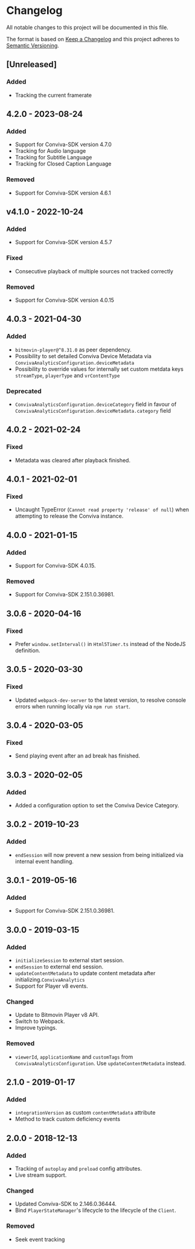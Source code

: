 # Changelog

All notable changes to this project will be documented in this file.

The format is based on [Keep a Changelog](http://keepachangelog.com/)
and this project adheres to [Semantic Versioning](http://semver.org/).

## [Unreleased]
### Added
- Tracking the current framerate

## 4.2.0 - 2023-08-24
### Added
- Support for Conviva-SDK version 4.7.0
- Tracking for Audio language
- Tracking for Subtitle Language
- Tracking for Closed Caption Language

### Removed
- Support for Conviva-SDK version 4.6.1

## v4.1.0 - 2022-10-24

### Added
- Support for Conviva-SDK version 4.5.7

### Fixed
- Consecutive playback of multiple sources not tracked correctly

### Removed
- Support for Conviva-SDK version 4.0.15

## 4.0.3 - 2021-04-30

### Added
- `bitmovin-player@^8.31.0` as peer dependency.
- Possibility to set detailed Conviva Device Metadata via `ConvivaAnalyticsConfiguration.deviceMetadata`
- Possibility to override values for internally set custom metdata keys `streamType`, `playerType` and `vrContentType`

### Deprecated
- `ConvivaAnalyticsConfiguration.deviceCategory` field in favour of `ConvivaAnalyticsConfiguration.deviceMetadata.category` field

## 4.0.2 - 2021-02-24

### Fixed
- Metadata was cleared after playback finished.

## 4.0.1 - 2021-02-01

### Fixed
- Uncaught TypeError (`Cannot read property 'release' of null`) when attempting to release the Conviva instance.

## 4.0.0 - 2021-01-15

### Added
- Support for Conviva-SDK 4.0.15.

### Removed
- Support for Conviva-SDK 2.151.0.36981.

## 3.0.6 - 2020-04-16

### Fixed
- Prefer `window.setInterval()` in `Html5Timer.ts` instead of the NodeJS definition.

## 3.0.5 - 2020-03-30

### Fixed
- Updated `webpack-dev-server` to the latest version, to resolve console errors when running locally via `npm run start`.

## 3.0.4 - 2020-03-05

### Fixed
- Send playing event after an ad break has finished.

## 3.0.3 - 2020-02-05

### Added
- Added a configuration option to set the Conviva Device Category. 

## 3.0.2 - 2019-10-23

### Added
- `endSession` will now prevent a new session from being initialized via internal event handling.

## 3.0.1 - 2019-05-16

### Added
- Support for Conviva-SDK 2.151.0.36981.

## 3.0.0 - 2019-03-15

### Added
- `initializeSession` to external start session.
- `endSession` to external end session.
- `updateContentMetadata` to update content metadata after initializing.`ConvivaAnalytics`
- Support for Player v8 events.

### Changed
- Update to Bitmovin Player v8 API.
- Switch to Webpack.
- Improve typings.

### Removed
- `viewerId`, `applicationName` and `customTags` from `ConvivaAnalyticsConfiguration`. Use `updateContentMetadata` instead.

## 2.1.0 - 2019-01-17

### Added
- `integrationVersion` as custom `contentMetadata` attribute
- Method to track custom deficiency events

## 2.0.0 - 2018-12-13

### Added
- Tracking of `autoplay` and `preload` config attributes.
- Live stream support.

### Changed
- Updated Conviva-SDK to 2.146.0.36444.
- Bind `PlayerStateManager`'s lifecycle to the lifecycle of the `Client`.

### Removed
- Seek event tracking

